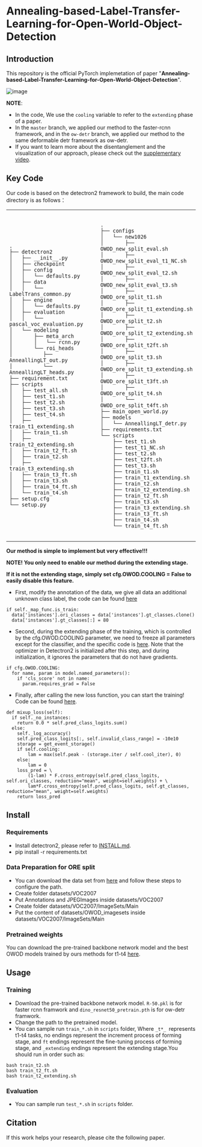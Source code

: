# Annealing-based-Label-Transfer-Learning-for-Open-World-Object-Detection

## Introduction

This repository is the official PyTorch implemetation of paper "**Annealing-based-Label-Transfer-Learning-for-Open-World-Object-Detection**".

![image](https://github.com/DIG-Beihang/Annealing-based-Label-Transfer-Learning-for-Open-World-Object-Detection/blob/master/docs/AnnealingOWOD.png)
<!---
<p align="center">
  <img src="./docs/framework.gif" alt="framework">
</p>
-->

**NOTE**: 
- In the code, We use the `cooling` variable to refer to the `extending` phase of a paper.
- In the `master` branch, we applied our method to the faster-rcnn framework, and in the `ow-detr` branch, we applied our method to the same deformable detr framework as ow-detr.
- If you want to learn more about the disentanglement and the visualization of our approach, please check out the [supplementary video](https://github.com/DIG-Beihang/Annealing-based-Label-Transfer-Learning-for-Open-World-Object-Detection/blob/master/docs/video%20(4).mp4).

## Key Code

Our code is based on the detectron2 framework to build, the main code directory is as follows： 

<html>
    <table style="width: 100%;">
        <tr>
            <td style="width: 50%;">
                <!--左侧内容-->
                <pre><code>
.
├── detectron2
│   ├── __init__.py
│   ├── checkpoint
│   ├── config
│   │   └── defaults.py
│   ├── data
│   │   └── LabelTrans_common.py
│   ├── engine
│   │   └── defaults.py
│   ├── evaluation
│   │   └── pascal_voc_evaluation.py
│   └── modeling
│       ├── meta_arch
│       │   └── rcnn.py
│       └── roi_heads
│          ├── AnneallingLT_out.py
│          └── AnneallingLT_heads.py
├── requirement.txt
├── scripts
│   ├── test_all.sh
│   ├── test_t1.sh
│   ├── test_t2.sh
│   ├── test_t3.sh
│   ├── test_t4.sh
│   ├── train_t1_extending.sh
│   ├── train_t1.sh
│   ├── train_t2_extending.sh
│   ├── train_t2_ft.sh
│   ├── train_t2.sh
│   ├── train_t3_extending.sh
│   ├── train_t3_ft.sh
│   ├── train_t3.sh
│   ├── train_t4_ft.sh
│   └── train_t4.sh
├── setup.cfg
└── setup.py
            </code></pre>
            </td>
            <td style="width: 50%;">
                <!--右侧内容-->
                <pre><code>
.
├── configs
│   └── new1026
│       ├── OWOD_new_split_eval.sh
│       ├── OWOD_new_split_eval_t1_NC.sh
│       ├── OWOD_new_split_eval_t2.sh
│       ├── OWOD_new_split_eval_t3.sh
│       ├── OWOD_ore_split_t1.sh
│       ├── OWOD_ore_split_t1_extending.sh
│       ├── OWOD_ore_split_t2.sh
│       ├── OWOD_ore_split_t2_extending.sh
│       ├── OWOD_ore_split_t2ft.sh
│       ├── OWOD_ore_split_t3.sh
│       ├── OWOD_ore_split_t3_extending.sh
│       ├── OWOD_ore_split_t3ft.sh
│       ├── OWOD_ore_split_t4.sh
│       └── OWOD_ore_split_t4ft.sh
├── main_open_world.py
├── models
│   └── AnneallingLT_detr.py
├── requirements.txt
└── scripts
    ├── test_t1.sh
    ├── test_t1_NC.sh
    ├── test_t2.sh
    ├── test_t2ft.sh
    ├── test_t3.sh
    ├── train_t1.sh
    ├── train_t1_extending.sh
    ├── train_t2.sh
    ├── train_t2_extending.sh
    ├── train_t2_ft.sh
    ├── train_t3.sh
    ├── train_t3_extending.sh
    ├── train_t3_ft.sh
    ├── train_t4.sh
    └── train_t4_ft.sh
                </code></pre>
            </td>
        </tr>
    </table>
</html>

**Our method is simple to implement but very effective!!!**

**NOTE! You only need to enable our method during the extending stage.**

**If it is not the extending stage, simply set cfg.OWOD.COOLING = False to easily disable this feature.**
- First, modify the annotation of the data, we give all data an additional unknown class label, the code can be found [here](https://github.com/DIG-Beihang/Annealing-based-Label-Transfer-Learning-for-Open-World-Object-Detection/blob/ade50266435d699ece227192e08a46c26d57784f/detectron2/data/LabelTrans_common.py#L52)
```
if self._map_func.is_train:
  data['instances'].ori_classes = data['instances'].gt_classes.clone()
  data['instances'].gt_classes[:] = 80
```
- Second, during the extending phase of the training, which is controlled by the cfg.OWOD.COOLING parameter, we need to freeze all parameters except for the classifier, and the specific code is [here](https://github.com/DIG-Beihang/ALL-OWOD/blob/c8bfcc8074407370184a48af58e20cdb22aa1aac/detectron2/engine/defaults.py#L285). Note that the optimizer in Detectron2 is initialized after this step, and during initialization, it ignores the parameters that do not have gradients.
```
if cfg.OWOD.COOLING:
  for name, param in model.named_parameters():
    if 'cls_score' not in name:
      param.requires_grad = False
```
- Finally, after calling the new loss function, you can start the training! Code can be found [here](https://github.com/DIG-Beihang/ALL-OWOD/blob/c8bfcc8074407370184a48af58e20cdb22aa1aac/detectron2/modeling/roi_heads/AnneallingLT_out.py#L334).
```
def mixup_loss(self):
  if self._no_instances:
    return 0.0 * self.pred_class_logits.sum()
  else:
    self._log_accuracy()
    self.pred_class_logits[:, self.invalid_class_range] = -10e10
    storage = get_event_storage()
    if self.cooling:
        lam = max(self.peak - (storage.iter / self.cool_iter), 0)
    else:
        lam = 0
    loss_pred = \
        (1-lam) * F.cross_entropy(self.pred_class_logits, self.ori_classes, reduction="mean", weight=self.weights) + \
        lam*F.cross_entropy(self.pred_class_logits, self.gt_classes, reduction="mean", weight=self.weights)
    return loss_pred
```

## Install
### Requirements
- Install detectron2, please refer to [INSTALL.md](./INSTALL.md).
- pip install -r requirements.txt
### Data Preparation for ORE split
- You can download the data set from [here](https://drive.google.com/drive/folders/1S5L-YmIiFMAKTs6nHMorB0Osz5iWI31k) and follow these steps to configure the path.
- Create folder datasets/VOC2007
- Put Annotations and JPEGImages inside datasets/VOC2007
- Create folder datasets/VOC2007/ImageSets/Main
- Put the content of datasets/OWOD_imagesets inside datasets/VOC2007/ImageSets/Main
### Pretrained weights
You can download the pre-trained backbone network model and the best OWOD models trained by ours methods for t1-t4 [here](https://drive.google.com/drive/folders/1baulMVqFWN-Vg_rVKJkkY3t_yAHtuhkJ?usp=sharing).
## Usage
### Training
- Download the pre-trained backbone network model. `R-50.pkl` is for faster rcnn framwork and `dino_resnet50_pretrain.pth` is for ow-detr framwork.
- Change the path to the pretrained model.
- You can sample run `train_*.sh` in `scripts` folder, Where `_t*_ `represents t1-t4 tasks, no endings represent the increment process of forming stage, and `ft` endings represent the fine-tuning process of forming stage, and `_extending` endings represent the extending stage.You should run in order such as:
```
bash train_t2.sh
bash train_t2_ft.sh
bash train_t2_extending.sh
```


### Evaluation
- You can sample run `test_*.sh` in `scripts` folder.

## Citation

If this work helps your research, please cite the following paper.


